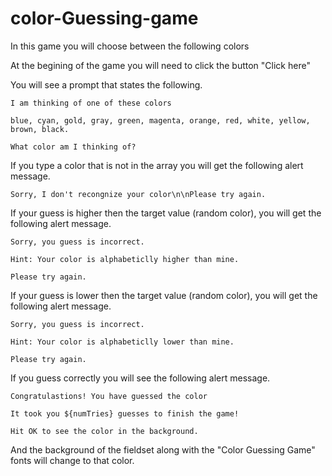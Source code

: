 # color-Guessing-game
In this game you will choose between the following colors

At the begining of the game you will need to click the button "Click here"

You will see a prompt that states the following. 

    I am thinking of one of these colors

    blue, cyan, gold, gray, green, magenta, orange, red, white, yellow, brown, black.

    What color am I thinking of? 

If you type a color that is not in the array you will get the following alert message.

    Sorry, I don't recongnize your color\n\nPlease try again.

If your guess is higher then the target value (random color), you will get the following alert message.

    Sorry, you guess is incorrect.

    Hint: Your color is alphabeticlly higher than mine.

    Please try again.

If your guess is lower then the target value (random color), you will get the following alert message.

    Sorry, you guess is incorrect.

    Hint: Your color is alphabeticlly lower than mine.

    Please try again.

If you guess correctly you will see the following alert message. 

    Congratulastions! You have guessed the color

    It took you ${numTries} guesses to finish the game!

    Hit OK to see the color in the background.

And the background of the fieldset along with the "Color Guessing Game" fonts will change to that color. 
